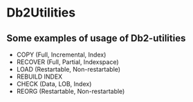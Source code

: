 # Db2Utilities

## Some examples of usage of Db2-utilities

- COPY (Full, Incremental, Index)
- RECOVER (Full, Partial, Indexspace)
- LOAD (Restartable, Non-restartable)
- REBUILD INDEX
- CHECK (Data, LOB, Index)
- REORG (Restartable, Non-restartable)
